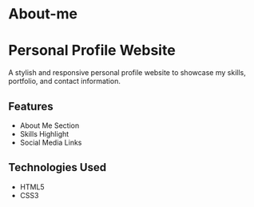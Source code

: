 # About-me
# Personal Profile Website

A stylish and responsive personal profile website to showcase my skills, portfolio, and contact information.

## Features
- About Me Section
- Skills Highlight
- Social Media Links

## Technologies Used
- HTML5
- CSS3


